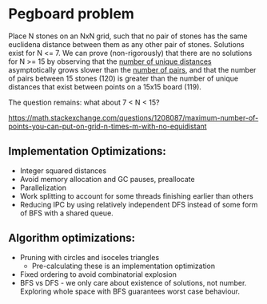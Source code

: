 # Pegboard problem

Place N stones on an NxN grid, such that no pair of stones has the same euclidena distance between them as any other pair of stones.
Solutions exist for N <= 7. We can prove (non-rigorously) that there are no solutions for N >= 15 by observing that the [number of unique distances](https://oeis.org/A160663) asymptotically grows slower than the [number of pairs](https://oeis.org/A000217), and that the number of pairs between 15 stones (120) is greater than the number of unique distances that exist between points on a 15x15 board (119).

The question remains: what about 7 < N < 15?

https://math.stackexchange.com/questions/1208087/maximum-number-of-points-you-can-put-on-grid-n-times-m-with-no-equidistant

## Implementation Optimizations:
- Integer squared distances
- Avoid memory allocation and GC pauses, preallocate
- Parallelization
- Work splitting to account for some threads finishing earlier than others
- Reducing IPC by using relatively independent DFS instead of some form of BFS with a shared queue.

## Algorithm optimizations:
- Pruning with circles and isoceles triangles
  - Pre-calculating these is an implementation optimization
- Fixed ordering to avoid combinatorial explosion
- BFS vs DFS - we only care about existence of solutions, not number. Exploring whole space with BFS guarantees worst case behaviour.



